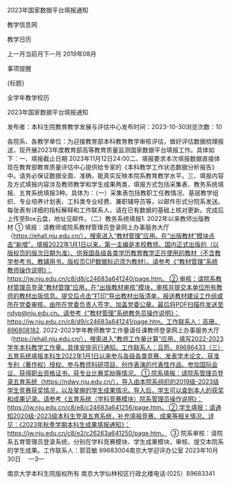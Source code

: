 






2023年国家数据平台填报通知





























教学信息网







































教学日历



上一月当前月下一月
2019年08月





事项提醒


{标题}


全学年教学校历
























2023年国家数据平台填报通知

发布者：本科生院教育教学发展与评估中心发布时间：2023-10-30浏览次数：10

各院系、各教学单位：为迎接教育部本科教育教学审核评估，做好评估数据梳理报送，现开展2023年度教育部高等教育质量监测国家数据平台填报工作。具体如下：一、填报截止日期 2023年11月12日24:00二、填报要求本次填报数据直接体现在教育部教育质量评估中心提供给专家的《本科教学工作状态数据分析报告》中。请务必保证数据全面、准确，能真实反映本院系教育教学水平。三、填报内容及方式填报内容涉及教师教学和学生成果两类，填报方式包括采集表、教务系统填报、五育系统填报3种。具体为：（一）采集表包括教职工任教情况、基层教学组织、专业培养计划表、工科类专业经费、兼职辅导员等，以邮件形式分院系发送。每张表有详细的指标解释和工作联系人，请在已有数据的基础上核对更新。完成后上传至Box云盘，地址见邮件。（二）教务系统填报1. 2022年以来教师出版教材 ① 填报：请教师或院系教材管理员登录网上办事服务大厅（https://ehall.nju.edu.cn/），搜索进入“教材管理”应用。在“出版教材”模块点击“新增”，填报2022年1月1日以来，第一主编是本校教师、国内正式出版的（以版权页的版次日期为准）、供我国各级各类学历教育教学正在使用的教材（不含教学参考书、教辅用书，版权页CIP数据标识须为教材）。请参考《“教材管理”系统教师操作说明》：https://jw.nju.edu.cn/c8/d8/c24683a641240/page.htm。 ② 审核：请院系教材管理员登录“教材管理”应用，在“出版教材审核”模块，审核并提交本单位所有教师的教材出版信息。提交后点击“打印”导出教材出版清单，报送教材建设工作组或所在党委审核，由所在党委负责人签字、加盖党委公章。最后将PDF扫描件发送至ndyp@nju.edu.cn。请参考《“教材管理”系统教务员操作说明》：https://jw.nju.edu.cn/c8/d9/c24683a641241/page.htm。工作联系人：高珊，896808182. 2022-2023学年教师教学工作量请任课教师登录网上办事服务大厅（https://ehall.nju.edu.cn/），搜索进入“教师工作量计算”应用，填写2022-2023学年本科教学工作量。具体安排另行通知。工作联系人：吕筠，89686433（三）五育系统填报本科生2022年1月1日以来参与各级各类竞赛、发表学术论文、获准专利（著作权）授权、参与教师科研项目、创作表演的代表性作品、参加国际会议、获得职业资格证书、获专业比赛奖励等情况。 ① 院系填报：请院系管理员登录五育系统（https://ndwy.nju.edu.cn/），导入由本院系组织的2019级-2023级学生竞赛获奖情况，以及掌握的学生成果情况。导入后，学生可以查到本人的获奖和成果记录。请参考《五育系统（学科竞赛模块）院系管理员操作说明》：https://jw.nju.edu.cn/c8/e8/c24683a641256/page.htm。 ② 学生填报：请通知2020级-2023级本科生登录五育系统，补充填报竞赛、成果等相关情况。详见：《2023年秋季学期本科生成果填报通知》：https://jw.nju.edu.cn/c8/e2/c26263a641250/page.htm。  ③ 院系审核：请院系五育管理员登录系统，分别在学科竞赛模块、学生成果模块，审核、提交本院系的学生成果。工作联系人：郭亚敏 89683004南京大学迎评办公室 2023年10月30日　 —3—

















南京大学本科生院版权所有
南京大学仙林校区行政北楼电话:(025）89683341






















